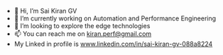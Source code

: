 - 👋 Hi, I’m Sai Kiran GV
- 🌱 I’m currently working on Automation and Performance Engineering
- 💞️ I’m looking to explore the edge technologies
- 📫 You can reach me on kiran.perf@gmail.com
- My Linked in profile is www.linkedin.com/in/sai-kiran-gv-088a8224


<!---
sakigv0406/sakigv0406 is a ✨ special ✨ repository because its `README.md` (this file) appears on your GitHub profile.
You can click the Preview link to take a look at your changes.
--->
